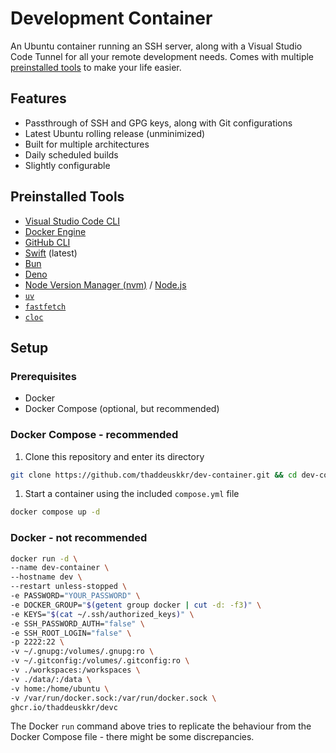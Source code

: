 # Development Container

An Ubuntu container running an SSH server, along with a Visual Studio Code Tunnel for all your remote development needs. Comes with multiple [preinstalled tools](#preinstalled-tools) to make your life easier.

## Features

- Passthrough of SSH and GPG keys, along with Git configurations
- Latest Ubuntu rolling release (unminimized)
- Built for multiple architectures
- Daily scheduled builds
- Slightly configurable

## Preinstalled Tools

- [Visual Studio Code CLI](https://code.visualstudio.com/docs/editor/command-line)
- [Docker Engine](https://docs.docker.com/engine/)
- [GitHub CLI](https://cli.github.com/)
- [Swift](https://www.swift.org/) (latest)
- [Bun](https://bun.sh/)
- [Deno](https://deno.com)
- [Node Version Manager (nvm)](https://github.com/nvm-sh/nvm) / [Node.js](https://nodejs.org/)
- [`uv`](https://github.com/astral-sh/uv)
- [`fastfetch`](https://github.com/fastfetch-cli/fastfetch)
- [`cloc`](https://github.com/AlDanial/cloc)

## Setup

### Prerequisites

- Docker
- Docker Compose (optional, but recommended)

### Docker Compose - recommended

1. Clone this repository and enter its directory

```sh
git clone https://github.com/thaddeuskkr/dev-container.git && cd dev-container
```

1. Start a container using the included `compose.yml` file

```sh
docker compose up -d
```

### Docker - not recommended

```sh
docker run -d \
--name dev-container \
--hostname dev \
--restart unless-stopped \
-e PASSWORD="YOUR_PASSWORD" \
-e DOCKER_GROUP="$(getent group docker | cut -d: -f3)" \
-e KEYS="$(cat ~/.ssh/authorized_keys)" \
-e SSH_PASSWORD_AUTH="false" \
-e SSH_ROOT_LOGIN="false" \
-p 2222:22 \
-v ~/.gnupg:/volumes/.gnupg:ro \
-v ~/.gitconfig:/volumes/.gitconfig:ro \
-v ./workspaces:/workspaces \
-v ./data/:/data \
-v home:/home/ubuntu \
-v /var/run/docker.sock:/var/run/docker.sock \
ghcr.io/thaddeuskkr/devc
```

The Docker `run` command above tries to replicate the behaviour from the Docker Compose file - there might be some discrepancies.
